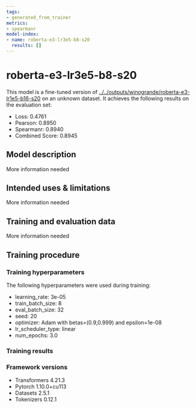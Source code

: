 ```yaml
---
tags:
- generated_from_trainer
metrics:
- spearmanr
model-index:
- name: roberta-e3-lr3e5-b8-s20
  results: []
---
```


<!-- This model card has been generated automatically according to the information the Trainer had access to. You
should probably proofread and complete it, then remove this comment. -->

# roberta-e3-lr3e5-b8-s20

This model is a fine-tuned version of [../../outputs/winogrande/roberta-e3-lr1e5-b16-s20](https://huggingface.co/../../outputs/winogrande/roberta-e3-lr1e5-b16-s20) on an unknown dataset.
It achieves the following results on the evaluation set:
- Loss: 0.4761
- Pearson: 0.8950
- Spearmanr: 0.8940
- Combined Score: 0.8945

## Model description

More information needed

## Intended uses & limitations

More information needed

## Training and evaluation data

More information needed

## Training procedure

### Training hyperparameters

The following hyperparameters were used during training:
- learning_rate: 3e-05
- train_batch_size: 8
- eval_batch_size: 32
- seed: 20
- optimizer: Adam with betas=(0.9,0.999) and epsilon=1e-08
- lr_scheduler_type: linear
- num_epochs: 3.0

### Training results



### Framework versions

- Transformers 4.21.3
- Pytorch 1.10.0+cu113
- Datasets 2.5.1
- Tokenizers 0.12.1
